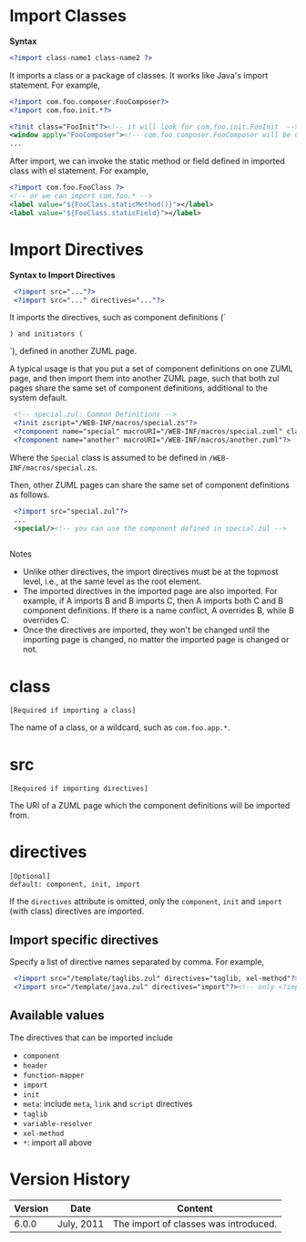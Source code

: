 # Import Classes

**Syntax**

```xml
<?import class-name1 class-name2 ?>
```

It imports a class or a package of classes. It works like Java's import
statement. For example,

```xml
<?import com.foo.composer.FooComposer?>
<?import com.foo.init.*?>

<?init class="FooInit"?><!-- it will look for com.foo.init.FooInit  -->
<window apply="FooComposer"><!-- com.foo.composer.FooComposer will be used -->
...
```

After import, we can invoke the static method or field defined in
imported class with el statement. For example,

```xml
<?import com.foo.FooClass ?>
<!-- or we can import com.foo.* -->
<label value="${FooClass.staticMethod()}"></label>
<label value="${FooClass.staticField}"></label>
```

# Import Directives

**Syntax to Import Directives**

```xml
 <?import src="..."?>
 <?import src="..." directives="..."?>
```

It imports the directives, such as component definitions (`

<?component?>

`) and initiators (`

<?init?>

`), defined in another ZUML page.

A typical usage is that you put a set of component definitions on one
ZUML page, and then import them into another ZUML page, such that both
zul pages share the same set of component definitions, additional to the
system default.

```xml
 <!-- special.zul: Common Definitions -->
 <?init zscript="/WEB-INF/macros/special.zs"?>
 <?component name="special" macroURI="/WEB-INF/macros/special.zuml" class="Special"?>
 <?component name="another" macroURI="/WEB-INF/macros/another.zuml"?>
```

Where the `Special` class is assumed to be defined in
`/WEB-INF/macros/special.zs`.

Then, other ZUML pages can share the same set of component definitions
as follows.

```xml
 <?import src="special.zul"?>
 ...
 <special/><!-- you can use the component defined in special.zul -->
 
```

Notes

- Unlike other directives, the import directives must be at the topmost
  level, i.e., at the same level as the root element.
- The imported directives in the imported page are also imported. For
  example, if A imports B and B imports C, then A imports both C and B
  component definitions. If there is a name conflict, A overrides B,
  while B overrides C.
- Once the directives are imported, they won't be changed until the
  importing page is changed, no matter the imported page is changed or
  not.

# class

`[Required if importing a class]`

The name of a class, or a wildcard, such as `com.foo.app.*`.

# src

`[Required if importing directives]`

The URI of a ZUML page which the component definitions will be imported
from.

# directives

`[Optional]`  
`default: component, init, import`

If the `directives` attribute is omitted, only the `component`, `init`
and `import` (with class) directives are imported.

## Import specific directives

Specify a list of directive names separated by comma. For example,

```xml
 <?import src="/template/taglibs.zul" directives="taglib, xel-method"?>
 <?import src="/template/java.zul" directives="import"?><!-- only <?import class="..."?> -->
```

## Available values

The directives that can be imported include

- `component`
- `header`
- `function-mapper`
- `import`
- `init`
- `meta`: include `meta`, `link` and `script` directives
- `taglib`
- `variable-resolver`
- `xel-method`
- `*`: import all above

# Version History

| Version | Date       | Content                               |
|---------|------------|---------------------------------------|
| 6.0.0   | July, 2011 | The import of classes was introduced. |
